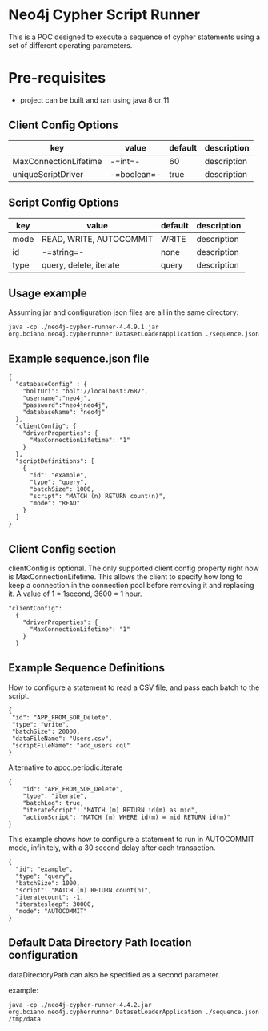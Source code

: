 # Neo4j Cypher Script Runner
This is a POC designed to execute a sequence of cypher statements using a set of different operating parameters.

# Pre-requisites
- project can be built and ran using java 8 or 11

## Client Config Options
| key                   | value                  | default | description |
|-----------------------|------------------------|---------|-------------|
| MaxConnectionLifetime | -=int=-                | 60      | description |  
| uniqueScriptDriver    | -=boolean=-            | true    | description |    

## Script Config Options
| key  | value                   | default | description |
|------|-------------------------|---------|-------------|
| mode | READ, WRITE, AUTOCOMMIT | WRITE   | description |  
| id   | -=string=-              | none    | description |    
| type | query, delete, iterate  | query   | description |   

## Usage example
Assuming jar and configuration json files are all in the same directory:
```
java -cp ./neo4j-cypher-runner-4.4.9.1.jar org.bciano.neo4j.cypherrunner.DatasetLoaderApplication ./sequence.json
```

## Example sequence.json file
```
{
  "databaseConfig" : {
    "boltUri": "bolt://localhost:7687",
    "username":"neo4j",
    "password":"neo4jneo4j",
    "databaseName": "neo4j"
  },
  "clientConfig": {
    "driverProperties": {
      "MaxConnectionLifetime": "1"
    }
  },
  "scriptDefinitions": [
    {
      "id": "example",
      "type": "query",
      "batchSize": 1000,
      "script": "MATCH (n) RETURN count(n)",
      "mode": "READ"
    }
  ]
}
```

## Client Config section
clientConfig is optional.
The only supported client config property right now is MaxConnectionLifetime.  This allows the client to specify how long to keep a connection in the connection pool before removing it and replacing it.
A value of 1 = 1second,  3600 = 1 hour.
```
"clientConfig": 
  {
    "driverProperties": {
      "MaxConnectionLifetime": "1"
    }
  }
```

## Example Sequence Definitions
How to configure a statement to read a CSV file, and pass each batch to the script.
```
{
 "id": "APP_FROM_SOR_Delete",
 "type": "write", 
 "batchSize": 20000, 
 "dataFileName": "Users.csv",  
 "scriptFileName": "add_users.cql"
}
```

Alternative to apoc.periodic.iterate
```
{
    "id": "APP_FROM_SOR_Delete", 
    "type": "iterate", 
    "batchLog": true, 
    "iterateScript": "MATCH (m) RETURN id(m) as mid", 
    "actionScript": "MATCH (m) WHERE id(m) = mid RETURN id(m)"
}
```

This example shows how to configure a statement to run in AUTOCOMMIT mode, infinitely, with a 30 second delay after each transaction.
```
{
  "id": "example",
  "type": "query",
  "batchSize": 1000,
  "script": "MATCH (n) RETURN count(n)",
  "iteratecount": -1,
  "iteratesleep": 30000,
  "mode": "AUTOCOMMIT"
}
```

## Default Data Directory Path location configuration
dataDirectoryPath can also be specified as a second parameter.

example:
```
java -cp ./neo4j-cypher-runner-4.4.2.jar org.bciano.neo4j.cypherrunner.DatasetLoaderApplication ./sequence.json /tmp/data
```
